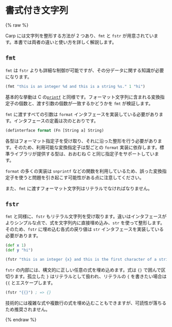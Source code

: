 # 書式付き文字列

{% raw %}

Carp には文字列を整形する方法が 2 つあり、`fmt` と `fstr` が用意されています。本書では両者の違いと使い方を詳しく解説します。

## `fmt`

`fmt` は `fstr` よりも詳細な制御が可能ですが、その分データに関する知識が必要になります。

```clojure
(fmt "this is an integer %d and this is a string %s." 1 "hi")
```

基本的な挙動は C の[`printf`](https://en.wikipedia.org/wiki/Printf_format_string) と同様です。フォーマット文字列に含まれる変換指定子の個数と、渡す引数の個数が一致するかどうかを `fmt` が検証します。

`fmt` に渡すすべての引数は `format` インタフェースを実装している必要があります。インタフェースの定義は次のとおりです。

```clojure
(definterface format (Fn [String a] String)
```

各型はフォーマット指定子を受け取り、それに沿った整形を行う必要があります。そのため、利用可能な変換指定子は型ごとの `format` 実装に依存します。標準ライブラリが提供する型は、おおむね C と同じ指定子をサポートしています。

`format` の多くの実装は `snprintf` などの関数を利用しているため、誤った変換指定子を使うと問題を引き起こす可能性がある点に注意してください。

また、`fmt` に渡すフォーマット文字列はリテラルでなければなりません。

## `fstr`

`fmt` と同様に、`fstr` もリテラル文字列を受け取ります。違いはインタフェースがよりシンプルな点で、式を文字列内に直接埋め込み、`str` を使って整形します。そのため、`fstr` に埋め込む各式の戻り値は `str` インタフェースを実装している必要があります。

```clojure
(def x 1)
(def y "hi")

(fstr "this is an integer {x} and this is the first character of a string {(head x)}")
```

`fstr` の内部には、構文的に正しい任意の式を埋め込めます。式は `{}` で囲んで区切ります。孤立した `}` はリテラルとして扱われ、リテラルの `{` を書きたい場合は `{{` とエスケープします。

```clojure
(fstr "{{}") ; => {}
```

技術的には複雑な式や複数行の式を埋め込むこともできますが、可読性が落ちるため推奨されません。

{% endraw %}
